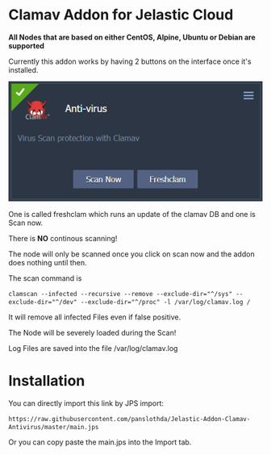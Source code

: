 # Clamav Addon for Jelastic Cloud

**All Nodes that are based on either CentOS, Alpine, Ubuntu or Debian are supported**

Currently this addon works by having 2 buttons on the interface once it's installed.

![Interface](images/interface.png?raw=true)

One is called freshclam which runs an update of the clamav DB and one is Scan now.

There is **NO** continous scanning!

The node will only be scanned once you click on scan now and the addon does nothing until then.

The scan command is  
```
clamscan --infected --recursive --remove --exclude-dir="^/sys" --exclude-dir="^/dev" --exclude-dir="^/proc" -l /var/log/clamav.log /
```

It will remove all infected Files even if false positive.

The Node will be severely loaded during the Scan!

Log Files are saved into the file /var/log/clamav.log


# Installation

You can directly import this link by JPS import:
```
https://raw.githubusercontent.com/panslothda/Jelastic-Addon-Clamav-Antivirus/master/main.jps
```

Or you can copy paste the main.jps into the Import tab.

